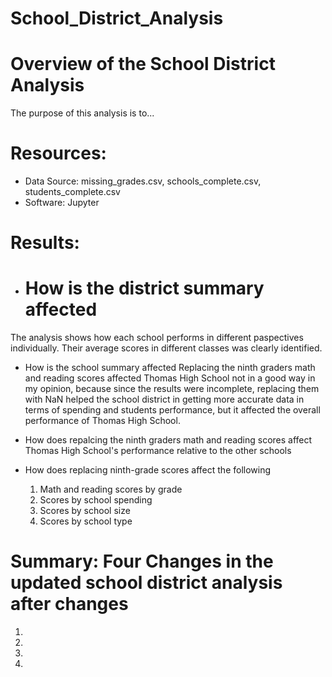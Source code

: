 # School_District_Analysis
# Overview of the School District Analysis
The purpose of this analysis is to...

# Resources:
- Data Source: missing_grades.csv, schools_complete.csv, students_complete.csv
- Software: Jupyter

# Results:
 - # How is the district summary affected
  The analysis shows how each school performs in different paspectives individually. Their average scores in different classes was clearly identified.
  
- How is the school summary affected
  Replacing the ninth graders math and reading scores affected Thomas High School not in a good way in my opinion, because since the results were incomplete, replacing them with     NaN  helped the school district in getting more accurate data in terms of spending and students performance, but it affected the overall performance of Thomas High School.
  
- How does repalcing the ninth graders math and reading scores affect Thomas High School's performance relative to the other schools
- How does replacing ninth-grade scores affect the following
  1. Math and reading scores by grade
  2. Scores by school spending
  3. Scores by school size
  4. Scores by school type

# Summary: Four Changes in the updated school district analysis after changes
1.
2.
3.
4.
